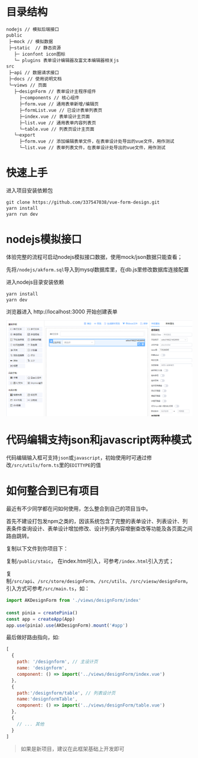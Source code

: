 # 目录结构

```text
nodejs // 模拟后端接口
public
 ├─mock // 模拟数据
 ├─static  // 静态资源
   ├─ iconfont icon图标
   └─ plugins 表单设计编辑器及富文本编辑器相关js
src
 ├─api // 数据请求接口
 ├─docs // 使用说明文档
 └─views // 页面
   ├─designForm // 表单设计主程序组件
     ├─components // 核心组件
     ├─form.vue // 通用表单新增/编辑页
     ├─formList.vue // 已设计表单列表页
     ├─index.vue // 表单设计主页面
     ├─list.vue // 通用表单内容列表页
     └─table.vue // 列表页设计主页面
   └─export
     ├─form.vue // 添加编辑表单文件，在表单设计处导出的vue文件，用作测试
     └─list.vue // 表单列表文件，在表单设计处导出的vue文件，用作测试
```

# 快速上手

进入项目安装依赖包

```text
git clone https://github.com/337547038/vue-form-design.git
yarn install
yarn run dev
```

# nodejs模拟接口

体验完整的流程可启动nodejs模拟接口数据，使用mock/json数据只能查看；

先将`/nodejs/akform.sql`导入到mysql数据库里，在db.js里修改数据库连接配置

进入nodejs目录安装依赖

```text
yarn install
yarn dev
```

浏览器进入 http://localhost:3000 开始创建表单

![](./img/img1.png)

# 代码编辑支持json和javascript两种模式

代码编辑输入框可支持`json`或`javascript`，初始使用时可通过修改`/src/utils/form.ts`里的`EDITTYPE`的值

# 如何整合到已有项目

最近有不少同学都在问如何使用，怎么整合到自己的项目当中。

首先不建设打包发npm之类的，因该系统包含了完整的表单设计、列表设计、列表条件查询设计、表单设计增加修改、设计列表内容增删查改等功能及各页面之间路由跳转。

复制以下文件到你项目下：

复制`/public/staic`， 在index.html引入，可参考`/index.html`引入方式；

复制`/src/api`、`/src/store/designForm`、`/src/utils`、`/src/viesw/designForm`，引入方式可参考`/src/main.ts`，如：

```javascript
import AKDesignForm from './views/designForm/index'

const pinia = createPinia()
const app = createApp(App)
app.use(pinia).use(AKDesignForm).mount('#app')
```

最后做好路由指向，如:

```javascript
[
  {
    path: '/designform', // 主设计页
    name: 'designform',
    component: () => import('../views/designForm/index.vue')
  },
  {
    path:'/designform/table', // 列表设计页
    name:'designformTable',
    component: () => import('../views/designForm/table.vue')
  },
  {
    // ... 其他
  }
]
```

> 如果是新项目，建议在此框架基础上开发即可

